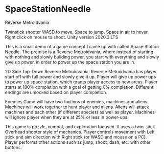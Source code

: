 # SpaceStationNeedle
Reverse Metroidvania

Twinstick shooter
WASD to move. Space to jump. Space in air to hover. Right click on mouse to shoot.
Unity version 2020.3.LTS

This is a small demo of a game concept I came up with called Space Station Needle. The premise is a Reverse Metroidvania, where instead of starting with nothing and slowly building power, you start with everything and slowly give up power, in order to power up the space station you are in.


2D Side Top-Down Reverse Metroidvania. Reverse Metroidvania has player start off with full power and slowly give it up. Player will give up power ups to power up space station, which grants player access to new areas. Player starts at 100% completion with a goal of getting 0% completion. Different endings are unlocked based on player completion.

Enemies
Game will have two factions of enemies, machines and aliens. Machines will work together to hunt player and aliens. Aliens will attack machines and each other (if different species) as well as player. Machines will ignore player when they are at 25% or less in power-ups.

This game is puzzle, combat, and exploration focused. It uses a twin-stick Overhead shooter style of mechanics. Player controls movement with Left stick and aim direction with Right stick (or WASD and mouse on a PC). Player performs other actions such as jump, shoot, dash, etc. with other buttons.